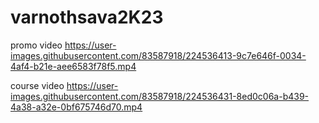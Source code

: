 # varnothsava2K23

promo video
https://user-images.githubusercontent.com/83587918/224536413-9c7e646f-0034-4af4-b21e-aee6583f78f5.mp4

course video
https://user-images.githubusercontent.com/83587918/224536431-8ed0c06a-b439-4a38-a32e-0bf675746d70.mp4

